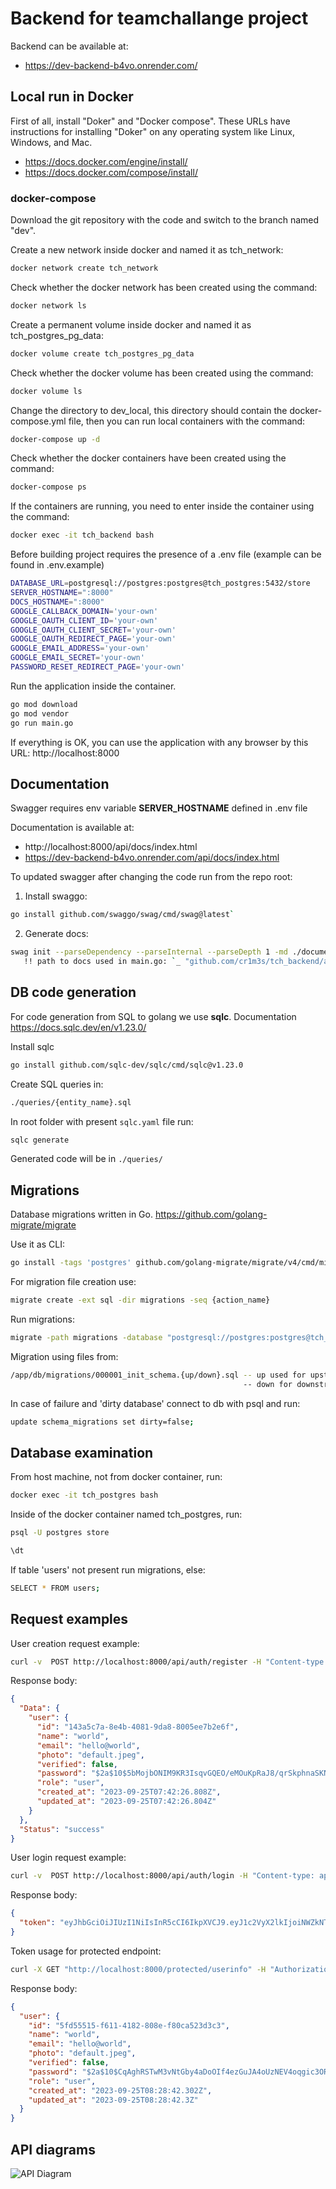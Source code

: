 # Backend for teamchallange project

Backend can be available at:

- https://dev-backend-b4vo.onrender.com/

## Local run in Docker

First of all, install "Doker" and "Docker compose".
These URLs have instructions for installing "Doker" on any operating system like Linux, Windows, and Mac.

- https://docs.docker.com/engine/install/
- https://docs.docker.com/compose/install/

### docker-compose

Download the git repository with the code and switch to the branch named "dev".

Create a new network inside docker and named it as tch_network:

```bash
docker network create tch_network
```

Check whether the docker network has been created using the command:

```bash
docker network ls
```

Create a permanent volume inside docker and named it as tch_postgres_pg_data:

```bash
docker volume create tch_postgres_pg_data
```

Check whether the docker volume has been created using the command:

```bash
docker volume ls
```

Change the directory to dev_local, this directory should contain the docker-compose.yml file, then you can run local containers with the command:

```bash
docker-compose up -d
```

Check whether the docker containers have been created using the command:

```bash
docker-compose ps
```

If the containers are running, you need to enter inside the container using the command:

```bash
docker exec -it tch_backend bash
```

Before building project requires the presence of a .env file (example can be found in .env.example)

```bash
DATABASE_URL=postgresql://postgres:postgres@tch_postgres:5432/store
SERVER_HOSTNAME=":8000"
DOCS_HOSTNAME=":8000"
GOOGLE_CALLBACK_DOMAIN='your-own'
GOOGLE_OAUTH_CLIENT_ID='your-own'
GOOGLE_OAUTH_CLIENT_SECRET='your-own'
GOOGLE_OAUTH_REDIRECT_PAGE='your-own'
GOOGLE_EMAIL_ADDRESS='your-own'
GOOGLE_EMAIL_SECRET='your-own'
PASSWORD_RESET_REDIRECT_PAGE='your-own'
```

Run the application inside the container.

```bash
go mod download
go mod vendor
go run main.go
```

If everything is OK, you can use the application with any browser by this URL: http://localhost:8000

## Documentation

Swagger requires env variable **SERVER_HOSTNAME** defined in .env file

Documentation is available at:

- http://localhost:8000/api/docs/index.html
- https://dev-backend-b4vo.onrender.com/api/docs/index.html  

To updated swagger after changing the code run from the repo root:

1. Install swaggo:

```bash
go install github.com/swaggo/swag/cmd/swag@latest`
```

2. Generate docs:

```bash
swag init --parseDependency --parseInternal --parseDepth 1 -md ./documentation -o ./docs`
   !! path to docs used in main.go: `_ "github.com/cr1m3s/tch_backend/app/docs"` !!
```

## DB code generation

For code generation from SQL to golang we use **sqlc**. Documentation https://docs.sqlc.dev/en/v1.23.0/

Install sqlc

```bash
go install github.com/sqlc-dev/sqlc/cmd/sqlc@v1.23.0
```

Create SQL queries in:

```bash
./queries/{entity_name}.sql
```

In root folder with present `sqlc.yaml` file run:

```bash
sqlc generate
```

Generated code will be in `./queries/`

## Migrations

Database migrations written in Go. https://github.com/golang-migrate/migrate

Use it as CLI:

```bash
go install -tags 'postgres' github.com/golang-migrate/migrate/v4/cmd/migrate@v4.16.2
```

For migration file creation use:

```bash
migrate create -ext sql -dir migrations -seq {action_name}
```

Run migrations:

```bash
migrate -path migrations -database "postgresql://postgres:postgres@tch_postgres:5432/store?sslmode=disable" -verbose up
```

Migration using files from:

```bash
/app/db/migrations/000001_init_schema.{up/down}.sql -- up used for upstream migration
                                                    -- down for downstream migration
```

In case of failure and 'dirty database' connect to db with psql and run:

```bash
update schema_migrations set dirty=false;
```

## Database examination

From host machine, not from docker container, run:

```bash
docker exec -it tch_postgres bash
```

Inside of the docker container named tch_postgres, run:

```bash
psql -U postgres store
```

```bash
\dt
```

If table 'users' not present run migrations, else:

```bash
SELECT * FROM users;
```

## Request examples

User creation request example:

```bash
curl -v  POST http://localhost:8000/api/auth/register -H "Content-type: application/json" -d '{"email": "hello@world", "name":"world", "password":"hello"}'
```

Response body:

```json
{
  "Data": {
    "user": {
      "id": "143a5c7a-8e4b-4081-9da8-8005ee7b2e6f",
      "name": "world",
      "email": "hello@world",
      "photo": "default.jpeg",
      "verified": false,
      "password": "$2a$10$5bMojbONIM9KR3IsqvGQEO/eMOuKpRaJ8/qrSkphnaSKNkJeXbkw2",
      "role": "user",
      "created_at": "2023-09-25T07:42:26.808Z",
      "updated_at": "2023-09-25T07:42:26.804Z"
    }
  },
  "Status": "success"
}
```

User login request example:

```bash
curl -v  POST http://localhost:8000/api/auth/login -H "Content-type: application/json" -d '{"email": "hello@world", "password":"hello"}'
```

Response body:

```json
{
  "token": "eyJhbGciOiJIUzI1NiIsInR5cCI6IkpXVCJ9.eyJ1c2VyX2lkIjoiNWZkNTU1MTUtZjYxMS00MTgyLTgwOGUtZjgwY2E1MjNkM2MzIiwidXNlcm5hbWUiOiJ3b3JsZCIsImV4cCI6MTY5NTcxNjk0MCwiaWF0IjoxNjk1NjMwNTQwfQ.JEJkT1vQs_WWFZ_fAPe2i1ScZavD0LgQOGzVJH-coXo"
}
```

Token usage for protected endpoint:

```bash
curl -X GET "http://localhost:8000/protected/userinfo" -H "Authorization: Bearer <token generated by login endpoint>"
```

Response body:

```json
{
  "user": {
    "id": "5fd55515-f611-4182-808e-f80ca523d3c3",
    "name": "world",
    "email": "hello@world",
    "photo": "default.jpeg",
    "verified": false,
    "password": "$2a$10$CqAghRSTwM3vNtGby4aDoOIf4ezGuJA4oUzNEV4oqgic3ORN9.RM2",
    "role": "user",
    "created_at": "2023-09-25T08:28:42.302Z",
    "updated_at": "2023-09-25T08:28:42.3Z"
  }
}
```

## API diagrams

![API Diagram](./api.drawio.svg)
